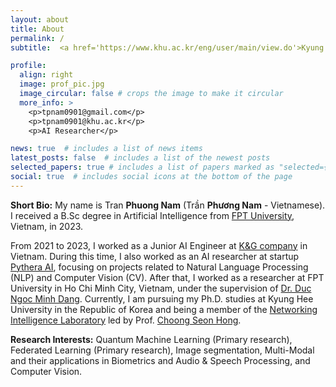 ```yaml
---
layout: about
title: About
permalink: /
subtitle:  <a href='https://www.khu.ac.kr/eng/user/main/view.do'>Kyung Hee University, Suwon Campus, Republic of Korea</a> 

profile:
  align: right
  image: prof_pic.jpg
  image_circular: false # crops the image to make it circular
  more_info: >
    <p>tpnam0901@gmail.com</p>
    <p>tpnam0901@khu.ac.kr</p>
    <p>AI Researcher</p>

news: true  # includes a list of news items
latest_posts: false  # includes a list of the newest posts
selected_papers: true # includes a list of papers marked as "selected={true}"
social: true  # includes social icons at the bottom of the page
---
```


**Short Bio:** My name is Tran **Phuong Nam**  (Trần **Phương Nam** - Vietnamese). I received a B.Sc degree in Artificial Intelligence from <a href="https://uni.fpt.edu.vn/en-US/home">FPT University</a>, Vietnam, in 2023.

From 2021 to 2023, I worked as a Junior AI Engineer at  <a href="http://www.kng.vn/">K&G company</a> in Vietnam. During this time, I also worked as an AI researcher at startup <a href="https://www.linkedin.com/company/pythera-ai/about/">Pythera AI</a>, focusing on projects related to Natural Language Processing (NLP) and Computer Vision (CV). After that, I worked as a researcher at FPT University in Ho Chi Minh City, Vietnam, under the supervision of <a href="https://dnmduc.github.io/">Dr. Duc Ngoc Minh Dang</a>. Currently, I am pursuing my Ph.D. studies at Kyung Hee University in the Republic of Korea and being a member of the <a href="http://networking.khu.ac.kr/"> Networking Intelligence Laboratory</a> led by Prof. <a href="https://scholar.google.com/citations?user=oKANWloAAAAJ">Choong Seon Hong</a>.


**Research Interests:** Quantum Machine Learning (Primary research), Federated Learning (Primary research), Image segmentation, Multi-Modal and their applications in Biometrics and Audio & Speech Processing, and Computer Vision.